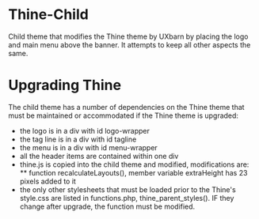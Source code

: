 Thine-Child
===========

Child theme that modifies the Thine theme by UXbarn by placing the logo and main menu above the banner.  It attempts to keep all other aspects the same.  

Upgrading Thine
===============
The child theme has a number of dependencies on the Thine theme that must be maintained or accommodated if the Thine theme is upgraded:

* the logo is in a div with id logo-wrapper
* the tag line is in a div with id tagline
* the menu is in a div with id menu-wrapper
* all the header items are contained within one div
* thine.js is copied into the child theme and modified, modifications are:
** function recalculateLayouts(), member variable extraHeight has 23 pixels added to it
* the only other stylesheets that must be loaded prior to the Thine's style.css are listed in functions.php, thine_parent_styles().  IF they change after upgrade, the function must be modified.


